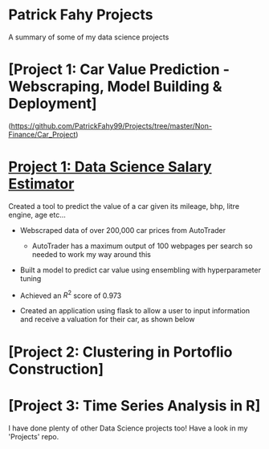 # Patrick Fahy Projects
A summary of some of my data science projects

# [Project 1: Car Value Prediction - Webscraping, Model Building & Deployment] 
(https://github.com/PatrickFahy99/Projects/tree/master/Non-Finance/Car_Project)

# [Project 1: Data Science Salary Estimator](https://github.com/PlayingNumbers/ds_salary_proj) 
Created a tool to predict the value of a car given its mileage, bhp, litre engine, age etc...

* Webscraped data of over 200,000 car prices from AutoTrader
  * AutoTrader has a maximum output of 100 webpages per search so needed to work my way around this

* Built a model to predict car value using ensembling with hyperparameter tuning
 * Achieved an $R^2$ score of $0.973$

* Created an application using flask to allow a user to input information and receive a valuation for their car, as shown below
 
 

# [Project 2: Clustering in Portoflio Construction]

# [Project 3: Time Series Analysis in R]


I have done plenty of other Data Science projects too! Have a look in my 'Projects' repo.
